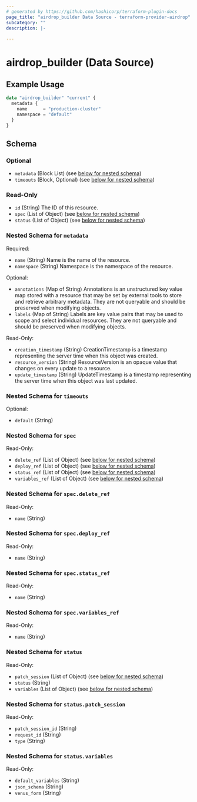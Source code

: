 ```yaml
---
# generated by https://github.com/hashicorp/terraform-plugin-docs
page_title: "airdrop_builder Data Source - terraform-provider-airdrop"
subcategory: ""
description: |-
  
---
```


# airdrop_builder (Data Source)



## Example Usage

```terraform
data "airdrop_builder" "current" {
  metadata {
    name      = "production-cluster"
    namespace = "default"
  }
}
```

<!-- schema generated by tfplugindocs -->
## Schema

### Optional

- `metadata` (Block List) (see [below for nested schema](#nestedblock--metadata))
- `timeouts` (Block, Optional) (see [below for nested schema](#nestedblock--timeouts))

### Read-Only

- `id` (String) The ID of this resource.
- `spec` (List of Object) (see [below for nested schema](#nestedatt--spec))
- `status` (List of Object) (see [below for nested schema](#nestedatt--status))

<a id="nestedblock--metadata"></a>
### Nested Schema for `metadata`

Required:

- `name` (String) Name is the name of the resource.
- `namespace` (String) Namespace is the namespace of the resource.

Optional:

- `annotations` (Map of String) Annotations is an unstructured key value map stored with a resource that may be set by external tools to store and retrieve arbitrary metadata. They are not queryable and should be preserved when modifying objects.
- `labels` (Map of String) Labels are key value pairs that may be used to scope and select individual resources. They are not queryable and should be preserved when modifying objects.

Read-Only:

- `creation_timestamp` (String) CreationTimestamp is a timestamp representing the server time when this object was created.
- `resource_version` (String) ResourceVersion is an opaque value that changes on every update to a resource.
- `update_timestamp` (String) UpdateTimestamp is a timestamp representing the server time when this object was last updated.


<a id="nestedblock--timeouts"></a>
### Nested Schema for `timeouts`

Optional:

- `default` (String)


<a id="nestedatt--spec"></a>
### Nested Schema for `spec`

Read-Only:

- `delete_ref` (List of Object) (see [below for nested schema](#nestedobjatt--spec--delete_ref))
- `deploy_ref` (List of Object) (see [below for nested schema](#nestedobjatt--spec--deploy_ref))
- `status_ref` (List of Object) (see [below for nested schema](#nestedobjatt--spec--status_ref))
- `variables_ref` (List of Object) (see [below for nested schema](#nestedobjatt--spec--variables_ref))

<a id="nestedobjatt--spec--delete_ref"></a>
### Nested Schema for `spec.delete_ref`

Read-Only:

- `name` (String)


<a id="nestedobjatt--spec--deploy_ref"></a>
### Nested Schema for `spec.deploy_ref`

Read-Only:

- `name` (String)


<a id="nestedobjatt--spec--status_ref"></a>
### Nested Schema for `spec.status_ref`

Read-Only:

- `name` (String)


<a id="nestedobjatt--spec--variables_ref"></a>
### Nested Schema for `spec.variables_ref`

Read-Only:

- `name` (String)



<a id="nestedatt--status"></a>
### Nested Schema for `status`

Read-Only:

- `patch_session` (List of Object) (see [below for nested schema](#nestedobjatt--status--patch_session))
- `status` (String)
- `variables` (List of Object) (see [below for nested schema](#nestedobjatt--status--variables))

<a id="nestedobjatt--status--patch_session"></a>
### Nested Schema for `status.patch_session`

Read-Only:

- `patch_session_id` (String)
- `request_id` (String)
- `type` (String)


<a id="nestedobjatt--status--variables"></a>
### Nested Schema for `status.variables`

Read-Only:

- `default_variables` (String)
- `json_schema` (String)
- `venus_form` (String)
